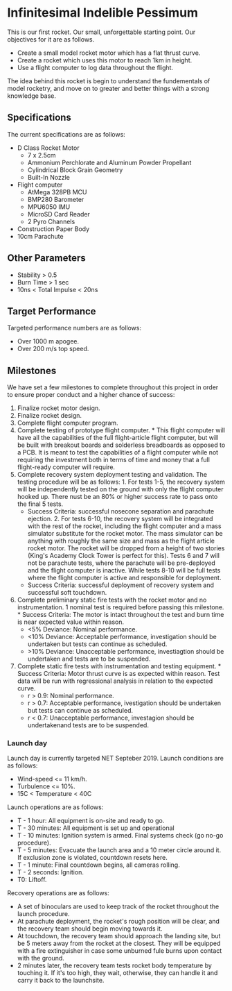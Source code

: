 # Infinitesimal Indelible Pessimum
  This is our first rocket. Our small, unforgettable starting point. Our objectives for it are as follows.
  - Create a small model rocket motor which has a flat thrust curve.
  - Create a rocket which uses this motor to reach 1km in height.
  - Use a flight computer to log data throughout the flight.


  The idea behind this rocket is begin to understand the fundementals of model rocketry, and move on to greater and better things with a strong knowledge base.

## Specifications
  The current specifications are as follows:
  - D Class Rocket Motor
    * 7 x 2.5cm
    * Ammonium Perchlorate and Aluminum Powder Propellant
    * Cylindrical Block Grain Geometry
    * Built-In Nozzle
  - Flight computer
    * AtMega 328PB MCU
    * BMP280 Barometer
    * MPU6050 IMU
    * MicroSD Card Reader
    * 2 Pyro Channels
  - Construction Paper Body
  - 10cm Parachute

## Other Parameters
  - Stability > 0.5
  - Burn Time > 1 sec
  - 10ns < Total Impulse < 20ns

## Target Performance
  Targeted performance numbers are as follows:
  - Over 1000 m apogee.
  - Over 200 m/s top speed.

## Milestones
  We have set a few milestones to complete throughout this project in order to ensure proper conduct and a higher chance of success:
  1. Finalize rocket motor design.
  2. Finalize rocket design.
  3. Complete flight computer program.
  4. Complete testing of prototype flight computer.
    * This flight computer will have all the capabilities of the full flight-article flight computer, but will be built with breakout boards and solderless breadboards as opposed to a PCB. It is meant to test the capabilities of a flight computer while not requiring the investment both in terms of time and money that a full flight-ready computer will require.
  5. Complete recovery system deployment testing and validation. The testing procedure will be as follows:
    1. For tests 1-5, the recovery system will be independently tested on the ground with only the flight computer hooked up. There nust be an 80% or higher success rate to pass onto the final 5 tests.
      * Success Criteria: successful nosecone separation and parachute ejection.
    2. For tests 6-10, the recovery system will be integrated with the rest of the rocket, including the flight computer and a mass simulator substitute for the rocket motor. The mass simulator can be anything with roughly the same size and mass as the flight article rocket motor. The rocket will be dropped from a height of two stories (King's Academy Clock Tower is perfect for this). Tests 6 and 7 will not be parachute tests, where the parachute will be pre-deployed and the flight computer is inactive. While tests 8-10 will be full tests where the flight computer is active and responsible for deployment.
      * Success Criteria: successful deployment of recovery system and successful soft touchdown.
  6. Complete preliminary static fire tests with the rocket motor and no instrumentation. 1 nominal test is required before passing this milestone.
    * Success Criteria: The motor is intact throughout the test and burn time is near expected value within reason.
      * <5% Deviance: Nominal performance.
      * <10% Deviance: Acceptable performance, investigation should be undertaken but tests can continue as scheduled.
      * \>10% Deviance: Unacceptable performance, investiagtion should be undertaken and tests are to be suspended.
  7. Complete static fire tests with instrumentation and testing equipment.
    * Success Criteria: Motor thrust curve is as expected within reason. Test data will be run with regressional analysis in relation to the expected curve.
      * r > 0.9: Nominal performance.
      * r > 0.7: Acceptable performance, ivestigation should be undertaken but tests can continue as scheduled.
      * r < 0.7: Unacceptable performance, investagion should be undertakenand tests are to be suspended.
  
### Launch day
  Launch day is currently targeted NET Septeber 2019. Launch conditions are as follows:
  * Wind-speed <= 11 km/h.
  * Turbulence <= 10%.
  * 15C < Temperature < 40C

  Launch operations are as follows:
  * T - 1 hour: All equipment is on-site and ready to go.
  * T - 30 minutes: All equipment is set up and operational
  * T - 10 minutes: Ignition system is armed. Final systems check (go no-go procedure).
  * T - 5 minutes: Evacuate the launch area and a 10 meter circle around it. If exclusion zone is violated, countdown resets here.
  * T - 1 minute: Final countdown begins, all cameras rolling.
  * T - 2 seconds: Ignition.
  * T0: Liftoff.

  
  Recovery operations are as follows:
  * A set of binoculars are used to keep track of the rocket throughout the launch procedure.
  * At parachute deployment, the rocket's rough position will be clear, and the recovery team should begin moving towards it.
  * At touchdown, the recovery team should approach the landing site, but be 5 meters away from the rocket at the closest. They will be equipped with a fire extinguisher in case some unburned fule burns upon contact with the ground.
  * 2 minutes later, the recovery team tests rocket body temperature by touching it. If it's too high, they wait, otherwise, they can handle it and carry it back to the launchsite.